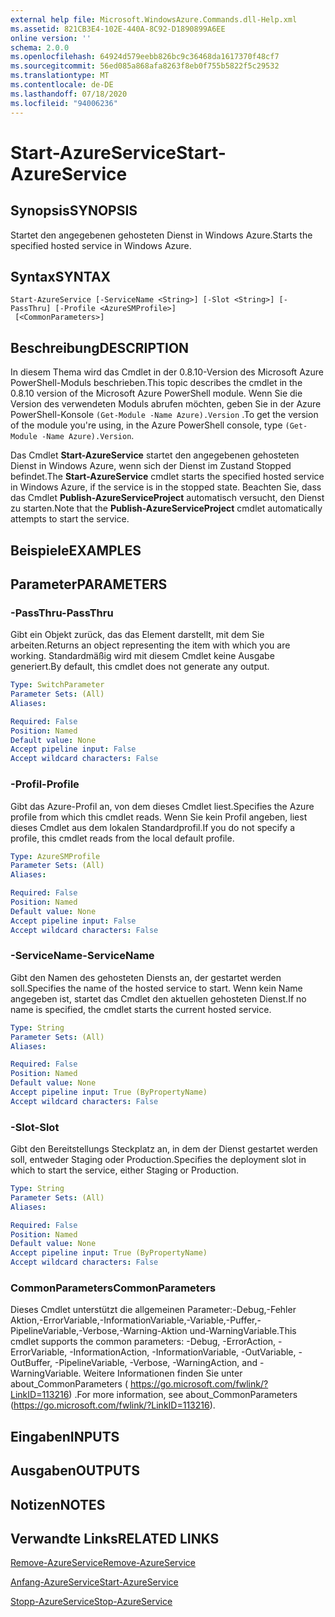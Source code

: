 ```yaml
---
external help file: Microsoft.WindowsAzure.Commands.dll-Help.xml
ms.assetid: 821CB3E4-102E-440A-8C92-D1890899A6EE
online version: ''
schema: 2.0.0
ms.openlocfilehash: 64924d579eebb826bc9c36468da1617370f48cf7
ms.sourcegitcommit: 56ed085a868afa8263f8eb0f755b5822f5c29532
ms.translationtype: MT
ms.contentlocale: de-DE
ms.lasthandoff: 07/18/2020
ms.locfileid: "94006236"
---
```

# <span data-ttu-id="0c163-101">Start-AzureService</span><span class="sxs-lookup"><span data-stu-id="0c163-101">Start-AzureService</span></span>

## <span data-ttu-id="0c163-102">Synopsis</span><span class="sxs-lookup"><span data-stu-id="0c163-102">SYNOPSIS</span></span>
<span data-ttu-id="0c163-103">Startet den angegebenen gehosteten Dienst in Windows Azure.</span><span class="sxs-lookup"><span data-stu-id="0c163-103">Starts the specified hosted service in Windows Azure.</span></span>

## <span data-ttu-id="0c163-104">Syntax</span><span class="sxs-lookup"><span data-stu-id="0c163-104">SYNTAX</span></span>

```
Start-AzureService [-ServiceName <String>] [-Slot <String>] [-PassThru] [-Profile <AzureSMProfile>]
 [<CommonParameters>]
```

## <span data-ttu-id="0c163-105">Beschreibung</span><span class="sxs-lookup"><span data-stu-id="0c163-105">DESCRIPTION</span></span>
<span data-ttu-id="0c163-106">In diesem Thema wird das Cmdlet in der 0.8.10-Version des Microsoft Azure PowerShell-Moduls beschrieben.</span><span class="sxs-lookup"><span data-stu-id="0c163-106">This topic describes the cmdlet in the 0.8.10 version of the Microsoft Azure PowerShell module.</span></span>
<span data-ttu-id="0c163-107">Wenn Sie die Version des verwendeten Moduls abrufen möchten, geben Sie in der Azure PowerShell-Konsole `(Get-Module -Name Azure).Version` .</span><span class="sxs-lookup"><span data-stu-id="0c163-107">To get the version of the module you're using, in the Azure PowerShell console, type `(Get-Module -Name Azure).Version`.</span></span>

<span data-ttu-id="0c163-108">Das Cmdlet **Start-AzureService** startet den angegebenen gehosteten Dienst in Windows Azure, wenn sich der Dienst im Zustand Stopped befindet.</span><span class="sxs-lookup"><span data-stu-id="0c163-108">The **Start-AzureService** cmdlet starts the specified hosted service in Windows Azure, if the service is in the stopped state.</span></span>
<span data-ttu-id="0c163-109">Beachten Sie, dass das Cmdlet **Publish-AzureServiceProject** automatisch versucht, den Dienst zu starten.</span><span class="sxs-lookup"><span data-stu-id="0c163-109">Note that the **Publish-AzureServiceProject** cmdlet automatically attempts to start the service.</span></span>

## <span data-ttu-id="0c163-110">Beispiele</span><span class="sxs-lookup"><span data-stu-id="0c163-110">EXAMPLES</span></span>

## <span data-ttu-id="0c163-111">Parameter</span><span class="sxs-lookup"><span data-stu-id="0c163-111">PARAMETERS</span></span>

### <span data-ttu-id="0c163-112">-PassThru</span><span class="sxs-lookup"><span data-stu-id="0c163-112">-PassThru</span></span>
<span data-ttu-id="0c163-113">Gibt ein Objekt zurück, das das Element darstellt, mit dem Sie arbeiten.</span><span class="sxs-lookup"><span data-stu-id="0c163-113">Returns an object representing the item with which you are working.</span></span>
<span data-ttu-id="0c163-114">Standardmäßig wird mit diesem Cmdlet keine Ausgabe generiert.</span><span class="sxs-lookup"><span data-stu-id="0c163-114">By default, this cmdlet does not generate any output.</span></span>

```yaml
Type: SwitchParameter
Parameter Sets: (All)
Aliases: 

Required: False
Position: Named
Default value: None
Accept pipeline input: False
Accept wildcard characters: False
```

### <span data-ttu-id="0c163-115">-Profil</span><span class="sxs-lookup"><span data-stu-id="0c163-115">-Profile</span></span>
<span data-ttu-id="0c163-116">Gibt das Azure-Profil an, von dem dieses Cmdlet liest.</span><span class="sxs-lookup"><span data-stu-id="0c163-116">Specifies the Azure profile from which this cmdlet reads.</span></span>
<span data-ttu-id="0c163-117">Wenn Sie kein Profil angeben, liest dieses Cmdlet aus dem lokalen Standardprofil.</span><span class="sxs-lookup"><span data-stu-id="0c163-117">If you do not specify a profile, this cmdlet reads from the local default profile.</span></span>

```yaml
Type: AzureSMProfile
Parameter Sets: (All)
Aliases: 

Required: False
Position: Named
Default value: None
Accept pipeline input: False
Accept wildcard characters: False
```

### <span data-ttu-id="0c163-118">-ServiceName</span><span class="sxs-lookup"><span data-stu-id="0c163-118">-ServiceName</span></span>
<span data-ttu-id="0c163-119">Gibt den Namen des gehosteten Diensts an, der gestartet werden soll.</span><span class="sxs-lookup"><span data-stu-id="0c163-119">Specifies the name of the hosted service to start.</span></span>
<span data-ttu-id="0c163-120">Wenn kein Name angegeben ist, startet das Cmdlet den aktuellen gehosteten Dienst.</span><span class="sxs-lookup"><span data-stu-id="0c163-120">If no name is specified, the cmdlet starts the current hosted service.</span></span>

```yaml
Type: String
Parameter Sets: (All)
Aliases: 

Required: False
Position: Named
Default value: None
Accept pipeline input: True (ByPropertyName)
Accept wildcard characters: False
```

### <span data-ttu-id="0c163-121">-Slot</span><span class="sxs-lookup"><span data-stu-id="0c163-121">-Slot</span></span>
<span data-ttu-id="0c163-122">Gibt den Bereitstellungs Steckplatz an, in dem der Dienst gestartet werden soll, entweder Staging oder Production.</span><span class="sxs-lookup"><span data-stu-id="0c163-122">Specifies the deployment slot in which to start the service, either Staging or Production.</span></span>

```yaml
Type: String
Parameter Sets: (All)
Aliases: 

Required: False
Position: Named
Default value: None
Accept pipeline input: True (ByPropertyName)
Accept wildcard characters: False
```

### <span data-ttu-id="0c163-123">CommonParameters</span><span class="sxs-lookup"><span data-stu-id="0c163-123">CommonParameters</span></span>
<span data-ttu-id="0c163-124">Dieses Cmdlet unterstützt die allgemeinen Parameter:-Debug,-Fehler Aktion,-ErrorVariable,-InformationVariable,-Variable,-Puffer,-PipelineVariable,-Verbose,-Warning-Aktion und-WarningVariable.</span><span class="sxs-lookup"><span data-stu-id="0c163-124">This cmdlet supports the common parameters: -Debug, -ErrorAction, -ErrorVariable, -InformationAction, -InformationVariable, -OutVariable, -OutBuffer, -PipelineVariable, -Verbose, -WarningAction, and -WarningVariable.</span></span> <span data-ttu-id="0c163-125">Weitere Informationen finden Sie unter about_CommonParameters ( https://go.microsoft.com/fwlink/?LinkID=113216) .</span><span class="sxs-lookup"><span data-stu-id="0c163-125">For more information, see about_CommonParameters (https://go.microsoft.com/fwlink/?LinkID=113216).</span></span>

## <span data-ttu-id="0c163-126">Eingaben</span><span class="sxs-lookup"><span data-stu-id="0c163-126">INPUTS</span></span>

## <span data-ttu-id="0c163-127">Ausgaben</span><span class="sxs-lookup"><span data-stu-id="0c163-127">OUTPUTS</span></span>

## <span data-ttu-id="0c163-128">Notizen</span><span class="sxs-lookup"><span data-stu-id="0c163-128">NOTES</span></span>

## <span data-ttu-id="0c163-129">Verwandte Links</span><span class="sxs-lookup"><span data-stu-id="0c163-129">RELATED LINKS</span></span>

[<span data-ttu-id="0c163-130">Remove-AzureService</span><span class="sxs-lookup"><span data-stu-id="0c163-130">Remove-AzureService</span></span>](./Remove-AzureService.md)

[<span data-ttu-id="0c163-131">Anfang-AzureService</span><span class="sxs-lookup"><span data-stu-id="0c163-131">Start-AzureService</span></span>](./Start-AzureService.md)

[<span data-ttu-id="0c163-132">Stopp-AzureService</span><span class="sxs-lookup"><span data-stu-id="0c163-132">Stop-AzureService</span></span>](./Stop-AzureService.md)


